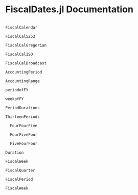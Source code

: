 # FiscalDates.jl Documentation

```@contents
```


```@docs
FiscalCalendar
```

```@docs
FiscalCal5253
```

```@docs
FiscalCalGregorian
```

```@docs
FiscalCalISO
```

```@docs
FiscalCalBroadcast
```

```@docs
AccountingPeriod
```

```@docs
AccountingRange
```

```@docs
periodofFY
```

```@docs
weekofFY
```


```@docs
PeriodDurations
```

```@docs
ThirteenPeriods
```

```@docs
  FourFourFive
```

```@docs
  FourFiveFour
```

```@docs
  FiveFourFour
```


```@docs
Duration
```

```@docs
FiscalWeek
```

```@docs
FiscalQuarter
```

```@docs
FiscalPeriod
```

```@docs
FiscalWeek
```

```@index
```
